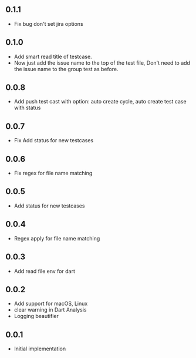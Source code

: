 ## 0.1.1
* Fix bug don't set jira options
## 0.1.0
* Add smart read title of testcase.
* Now just add the issue name to the top of the test file, Don't need to add the issue name to the group test as before.
## 0.0.8
* Add push test cast with option: auto create cycle, auto create test case with status
## 0.0.7
* Fix Add status for new testcases
## 0.0.6
* Fix regex for file name matching
## 0.0.5
* Add status for new testcases
## 0.0.4
* Regex apply for file name matching
## 0.0.3
* Add read file env for dart
## 0.0.2
* Add support for macOS, Linux
* clear warning in Dart Analysis
* Logging beautifier
## 0.0.1
* Initial implementation





